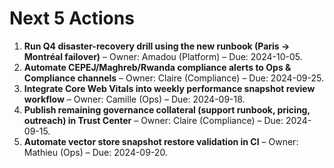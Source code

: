 # Next 5 Actions

1. **Run Q4 disaster-recovery drill using the new runbook (Paris → Montréal failover)** – Owner: Amadou (Platform) – Due: 2024-10-05.
2. **Automate CEPEJ/Maghreb/Rwanda compliance alerts to Ops & Compliance channels** – Owner: Claire (Compliance) – Due: 2024-09-25.
3. **Integrate Core Web Vitals into weekly performance snapshot review workflow** – Owner: Camille (Ops) – Due: 2024-09-18.
4. **Publish remaining governance collateral (support runbook, pricing, outreach) in Trust Center** – Owner: Claire (Compliance) – Due: 2024-09-15.
5. **Automate vector store snapshot restore validation in CI** – Owner: Mathieu (Ops) – Due: 2024-09-20.
